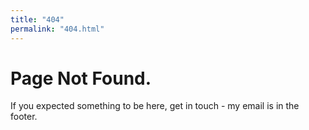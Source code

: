 ```yaml
---
title: "404"
permalink: "404.html"
---
```


# Page Not Found.

If you expected something to be here, get in touch - my email is in the footer.
